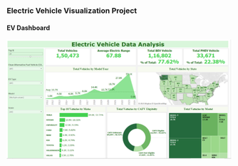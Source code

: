 ### Electric Vehicle Visualization Project

#### EV Dashboard
![EV Dashboard](https://github.com/dhruvil-26/Tableau-Dashboards/blob/Electric-Vehicles-Visualization/EV%20Dashboard.png)
